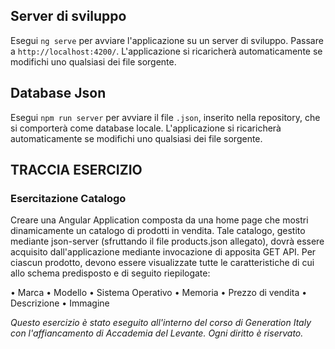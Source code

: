 ## Server di sviluppo

Esegui `ng serve` per avviare l'applicazione su un server di sviluppo. Passare a `http://localhost:4200/`. L'applicazione si ricaricherà automaticamente se modifichi uno qualsiasi dei file sorgente.

## Database Json

Esegui `npm run server` per avviare il file `.json`, inserito nella repository, che si comporterà come database locale. L'applicazione si ricaricherà automaticamente se modifichi uno qualsiasi dei file sorgente.

## TRACCIA ESERCIZIO
### Esercitazione Catalogo

Creare una Angular Application composta da una home page che mostri dinamicamente un catalogo di prodotti in vendita.
Tale catalogo, gestito mediante json-server (sfruttando il file products.json allegato),
dovrà essere acquisito dall'applicazione mediante invocazione di apposita GET API.
Per ciascun prodotto, devono essere visualizzate tutte le caratteristiche di cui allo
schema predisposto e di seguito riepilogate:

• Marca
• Modello
• Sistema Operativo
• Memoria
• Prezzo di vendita
• Descrizione
• Immagine

_Questo esercizio è stato eseguito all'interno del corso di Generation Italy con l'affiancamento di Accademia del Levante. Ogni diritto è riservato._